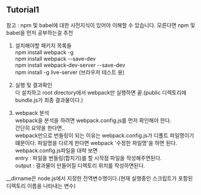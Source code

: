<h2> Tutorial1 </h2>

참고 : npm 및 babel에 대한 사전지식이 있어야 이해할 수 있습니다. 모른다면 npm 및 babel을 먼저 공부하는걸 추천 <br>

1. 설치해야할 패키지 목록들 <br>
npm install webpack -g <br>
npm install webpack --save-dev <br>
npm install webpack-dev-server --save-dev <br>
npm install -g live-server (브라우저 테스트 용) <br>

2. 실행 및 결과확인 <br>
다 설치하고 root directory에서 webpack만 실행하면 끝.(public 디렉토리에 bundle.js가 최종 결과물이다.)

3. webpack 분석 <br>
webpack을 분석을 하려면 webpack.config.js를 먼저 확인해야 한다. <br>
간단히 요약을 한다면.. <br>
webpack만으로 번들링이 되는 이유는 webpack.config.js가 디폴트 파일명이기 떄문이다. 파일명을 다르게 한다면 webpack '수정한 파일명'을 하면 된다. <br>
webpack.config.js파일을 대략 보면 <br>
entry : 파일을 번들링(합치기)를 할 시작점 파일을 작성해주면된다. <br>
output : 결과물이 만들어질 디렉토리 위치를 작성하면된다. <br>

__dirname은 node.js에서 지정한 전역변수명이다.(현재 실행중인 스크립트가 포함된 디렉토리 이름을 나타내는 변수)
